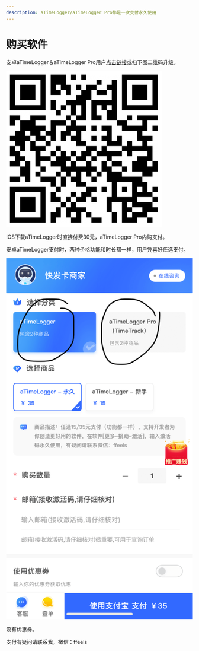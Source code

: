 ```yaml
---
description: aTimeLogger/aTimeLogger Pro都是一次支付永久使用
---
```


# 购买软件

安卓aTimeLogger＆aTimeLogger Pro用户[点击链接](https://www.kuaifaka.net/purchasing?link=YACAi3)或扫下图二维码升级。

![扫码支付](<.gitbook/assets/图片 (160).png>)

iOS下载aTimeLogger时直接付费30元，aTimeLogger Pro内购支付。

安卓aTimeLogger支付时，两种价格功能和时长都一样，用户凭喜好任选支付。

![](<.gitbook/assets/QQ图片20220609195808 (1).png>)

没有优惠券。

支付有疑问请联系我，微信：ffeels
